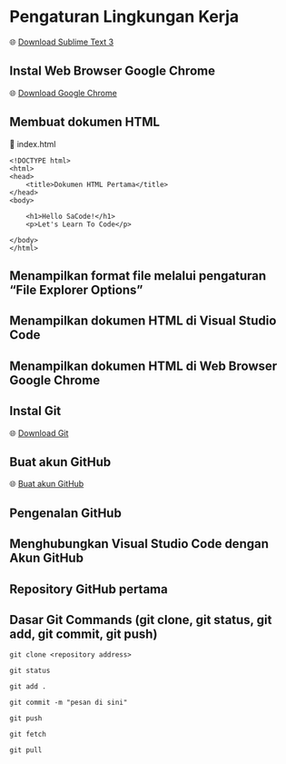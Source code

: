 # Pengaturan Lingkungan Kerja

🌐 [Download Sublime Text 3](https://www.sublimetext.com/3)

## Instal Web Browser Google Chrome

🌐 [Download Google Chrome](https://www.google.com/chrome/?brand=YTUH&gclid=CjwKCAjwzeqVBhAoEiwAOrEmzXYpoC7ACfPZ3AOOuvaoES1kgnR1hXLYnbX-rCmfVYFTCzB8XnkkrRoC-gkQAvD_BwE&gclsrc=aw.ds)

## Membuat dokumen HTML 

📄 index.html

	<!DOCTYPE html>
	<html>
	<head>
		<title>Dokumen HTML Pertama</title>
	</head>
	<body>

		<h1>Hello SaCode!</h1>
		<p>Let's Learn To Code</p>

	</body>
	</html>

## Menampilkan format file melalui pengaturan “File Explorer Options”

## Menampilkan dokumen HTML di Visual Studio Code

## Menampilkan dokumen HTML di Web Browser Google Chrome

## Instal Git

🌐 [Download Git](https://git-scm.com/downloads)

## Buat akun GitHub

🌐 [Buat akun GitHub](https://github.com)

## Pengenalan GitHub

## Menghubungkan Visual Studio Code dengan Akun GitHub

## Repository GitHub pertama

## Dasar Git Commands (git clone, git status, git add, git commit, git push)

	git clone <repository address>

	git status

	git add .

	git commit -m "pesan di sini"

	git push

	git fetch

	git pull
